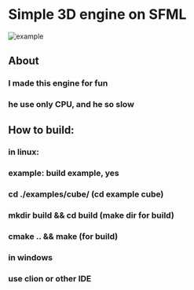 # Simple 3D engine on SFML
![example](./gif/rotate-cube.gif)

## About
### I made this engine for fun
### he use only CPU, and he so slow

## How to build:
### in linux:
### example: build example, yes
### cd ./examples/cube/     (cd example cube)
### mkdir build && cd build (make dir for build)
### cmake .. && make        (for build)
### in windows
### use clion or other IDE
